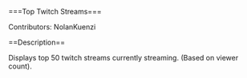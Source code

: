 ===Top Twitch Streams===

Contributors: NolanKuenzi

==Description==

Displays top 50 twitch streams currently streaming. (Based on viewer count).